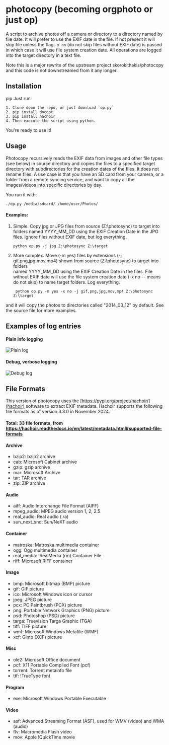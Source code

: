 photocopy (becoming orgphoto or just op)
=========

A script to archive photos off a camera or directory to a directory named by file date. 
It will prefer to use the EXIF date in the file. If not present it will skip file unless the flag `-x no` 
(do not skip files without EXIF date) is passed in which case it will use file system creation date. All operations
are logged into the target directory in a text file. 

Note this is a major rewrite of the upstream project skorokithakis/photocopy and this code is not downstreamed from it any longer.

Installation
------------
pip 
Just run:

    1. Clone down the repo, or just download `op.py`
    2. pip install docopt
    3. pip install hachoir
    4. Then execute the script using python.

You're ready to use it!


Usage
-----
Photocopy recursively reads the EXIF data from images and other file types (see below) in source directory and copies the files to a
specified target directory with subdirectories for the creation dates of the files. It does not rename files. A use case is that 
you have an SD card from your camera, or a folder from a remote syncing service, and want to copy all the images/videos into specific 
directories by day.

You run it with:

    ./op.py /media/sdcard/ /home/user/Photos/
    
 #### Examples:
    
 1. Simple. Copy jpg or JPG files from source (Z:\photosync) to target into folders
       named YYYY_MM_DD using the EXIF Creation Date in the JPG files. Ignore files without
       EXIF date, but log everything.
       
        python op.py -j jpg Z:\photosync Z:\target
        
2. More complex. Move (-m yes) files by extensions (-j gif,png,jpg,mov,mp4) shown from source (Z:\photosync) to target into folders   
        named YYYY_MM_DD using the EXIF Creation Date in the files. File without EXIF date will use the file
        system creation date (-x no -- means do not skip) to name target folders. Log everything.
        
        python op.py -m yes -x no -j gif,png,jpg,mov,mp4 Z:\photosync Z:\target

and it will copy the photos to directories called "2014_03_12" by default.
See the source file for more examples.


Examples of log entries
------------------------

#### Plain info logging

![Plain log](../main/doc/log01b.png)


#### Debug, verbose logging

![Debug log](../main/doc/log1.png)



 File Formats
 -------------

This version of photocopy uses the [https://pypi.org/project/hachoir/](hachoir) software to extract EXIF metadata. Hachoir supports the following 
file formats as of version 3.3.0 in November 2024.

#### Total: 33 file formats, from https://hachoir.readthedocs.io/en/latest/metadata.html#supported-file-formats

#### Archive
* bzip2: bzip2 archive
* cab: Microsoft Cabinet archive
* gzip: gzip archive
* mar: Microsoft Archive
* tar: TAR archive
* zip: ZIP archive

#### Audio
* aiff: Audio Interchange File Format (AIFF)
* mpeg_audio: MPEG audio version 1, 2, 2.5
* real_audio: Real audio (.ra)
* sun_next_snd: Sun/NeXT audio

#### Container
* matroska: Matroska multimedia container
* ogg: Ogg multimedia container
* real_media: !RealMedia (rm) Container File
* riff: Microsoft RIFF container

#### Image
* bmp: Microsoft bitmap (BMP) picture
* gif: GIF picture
* ico: Microsoft Windows icon or cursor
* jpeg: JPEG picture
* pcx: PC Paintbrush (PCX) picture
* png: Portable Network Graphics (PNG) picture
* psd: Photoshop (PSD) picture
* targa: Truevision Targa Graphic (TGA)
* tiff: TIFF picture
* wmf: Microsoft Windows Metafile (WMF)
* xcf: Gimp (XCF) picture

#### Misc
* ole2: Microsoft Office document
* pcf: X11 Portable Compiled Font (pcf)
* torrent: Torrent metainfo file
* ttf: !TrueType font

#### Program
* exe: Microsoft Windows Portable Executable

#### Video
* asf: Advanced Streaming Format (ASF), used for WMV (video) and WMA (audio)
* flv: Macromedia Flash video
* mov: Apple !QuickTime movie
